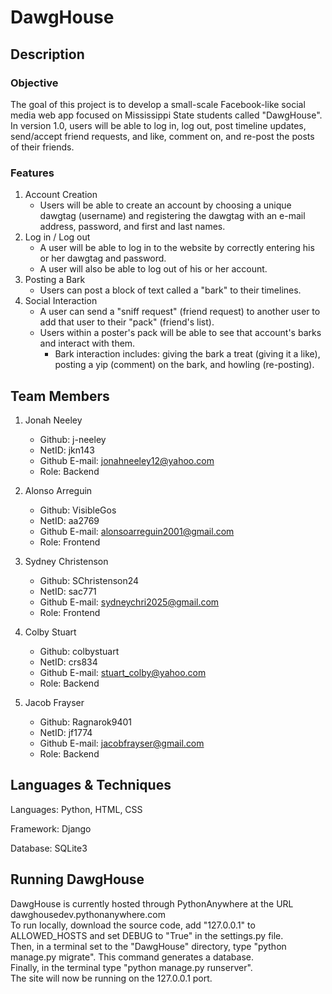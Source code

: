 # DawgHouse

## Description

### Objective
  The goal of this project is to develop a small-scale Facebook-like social media web app focused on Mississippi State students called "DawgHouse".
  In version 1.0, users will be able to log in, log out, post timeline updates, send/accept friend requests, and like, comment on, and re-post the posts of their friends.

### Features
1. Account Creation
    - Users will be able to create an account by choosing a unique dawgtag (username) and registering the dawgtag with an e-mail address, password, and first and last names.
2. Log in / Log out
    - A user will be able to log in to the website by correctly entering his or her dawgtag and password.
    - A user will also be able to log out of his or her account.
3. Posting a Bark
   - Users can post a block of text called a "bark" to their timelines.
4. Social Interaction
   - A user can send a "sniff request" (friend request) to another user to add that user to their "pack" (friend's list).
   - Users within a poster's pack will be able to see that account's barks and interact with them.
     - Bark interaction includes: giving the bark a treat (giving it a like), posting a yip (comment) on the bark, and howling (re-posting).
       
## Team Members
1. Jonah Neeley 
   - Github: j-neeley
   - NetID: jkn143
   - Github E-mail: jonahneeley12@yahoo.com
   - Role: Backend
     
2. Alonso Arreguin 
   - Github: VisibleGos
   - NetID: aa2769
   - Github E-mail: alonsoarreguin2001@gmail.com
   - Role: Frontend
     
3. Sydney Christenson 
    - Github: SChristenson24
    - NetID: sac771
    - Github E-mail: sydneychri2025@gmail.com
    - Role: Frontend
    
4. Colby Stuart 
    - Github: colbystuart
    - NetID: crs834
    - Github E-mail: stuart_colby@yahoo.com
    - Role: Backend
    
5. Jacob Frayser 
    - Github: Ragnarok9401
    - NetID: jf1774
    - Github E-mail: jacobfrayser@gmail.com
    - Role: Backend

## Languages & Techniques
  Languages: Python, HTML, CSS 
  
  Framework: Django 
  
  Database: SQLite3 

## Running DawgHouse
  DawgHouse is currently hosted through PythonAnywhere at the URL dawghousedev.pythonanywhere.com  
  To run locally, download the source code, add "127.0.0.1" to ALLOWED_HOSTS and set DEBUG to "True" in the settings.py file.  
  Then, in a terminal set to the "DawgHouse" directory, type "python manage.py migrate". This command generates a database.  
  Finally, in the terminal type "python manage.py runserver".  
  The site will now be running on the 127.0.0.1 port.
